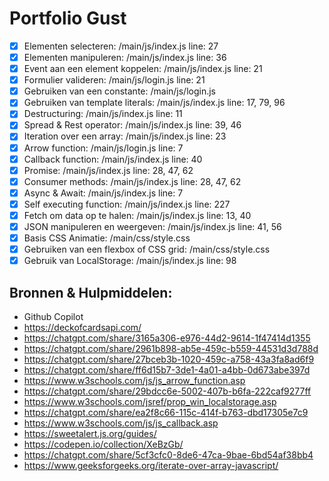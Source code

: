 # Portfolio Gust

<div>

  - [x] Elementen selecteren: /main/js/index.js line: 27
  - [x] Elementen manipuleren: /main/js/index.js line: 36
  - [x] Event aan een element koppelen: /main/js/index.js line: 21
  - [x] Formulier valideren: /main/js/login.js line: 21
  - [x] Gebruiken van een constante: /main/js/login.js
  - [x] Gebruiken van template literals: /main/js/index.js line: 17, 79, 96
  - [x] Destructuring: /main/js/index.js line: 11
  - [x] Spread & Rest operator: /main/js/index.js line: 39, 46
  - [x] Iteration over een array: /main/js/index.js line: 23
  - [x] Arrow function: /main/js/login.js line: 7
  - [x] Callback function: /main/js/index.js line: 40
  - [x] Promise: /main/js/index.js line: 28, 47, 62
  - [x] Consumer methods: /main/js/index.js line: 28, 47, 62
  - [x] Async & Await: /main/js/index.js line: 7
  - [x] Self executing function: /main/js/index.js line: 227
  - [x] Fetch om data op te halen: /main/js/index.js line: 13, 40
  - [x] JSON manipuleren en weergeven: /main/js/index.js line: 41, 56
  - [x] Basis CSS Animatie: /main/css/style.css
  - [x] Gebruiken van een flexbox of CSS grid: /main/css/style.css
  - [x] Gebruik van LocalStorage: /main/js/index.js line: 98

<h2>Bronnen & Hulpmiddelen:</h2>

  - Github Copilot
  - https://deckofcardsapi.com/
  - https://chatgpt.com/share/3165a306-e976-44d2-9614-1f47414d1355
  - https://chatgpt.com/share/2961b898-ab5e-459c-b559-44531d3d788d
  - https://chatgpt.com/share/27bceb3b-1020-459c-a758-43a3fa8ad6f9
  - https://chatgpt.com/share/ff6d15b7-3de1-4a01-a4bb-0d673abe397d
  - https://www.w3schools.com/js/js_arrow_function.asp
  - https://chatgpt.com/share/29bdcc6e-5002-407b-b6fa-222caf9277ff
  - https://www.w3schools.com/jsref/prop_win_localstorage.asp
  - https://chatgpt.com/share/ea2f8c66-115c-414f-b763-dbd17305e7c9
  - https://www.w3schools.com/js/js_callback.asp
  - https://sweetalert.js.org/guides/
  - https://codepen.io/collection/XeBzGb/
  - https://chatgpt.com/share/5cf3cfc0-8de6-47ca-9bae-6bd54af38bb4
  - https://www.geeksforgeeks.org/iterate-over-array-javascript/
</div>